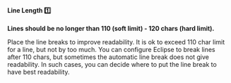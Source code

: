 <link rel="stylesheet" href="{{baseUrl}}/css/textbook.css">

<div class="website-content">

<div id="title">

#### Line Length :one:

</div>

<div id="body">


**Lines should be no longer than 110 (soft limit) - 120 chars (hard limit).**

Place the line breaks to improve readability. It is ok to exceed 110 char limit for a line, but not by too much. You can configure Eclipse to break lines after 110 chars, but sometimes the automatic line break does not give readability. In such cases, you can decide where to put the line break to have best readability.

</div>

</div>